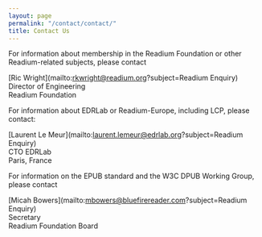 ```yaml
---
layout: page
permalink: "/contact/contact/"
title: Contact Us
---
```

For information about membership in the Readium Foundation or other Readium-related subjects, please contact 
  
[Ric Wright](mailto:rkwright@readium.org?subject=Readium Enquiry)  
  Director of Engineering  
  Readium Foundation

For information about EDRLab or Readium-Europe, including LCP,  please contact:

[Laurent Le Meur](mailto:laurent.lemeur@edrlab.org?subject=Readium Enquiry)  
  CTO EDRLab  
  Paris, France

For information on the EPUB standard and the W3C DPUB Working Group, please contact

[Micah Bowers](mailto:mbowers@bluefirereader.com?subject=Readium Enquiry)  
  Secretary  
  Readium Foundation Board
    
